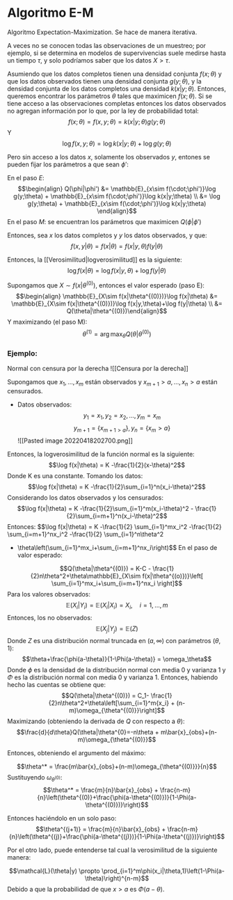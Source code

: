 # Algoritmo E-M

Algoritmo Expectation-Maximization. Se hace de manera iterativa. 

A veces no se conocen todas las observaciones de un muestreo; por ejemplo, si se determina en modelos de supervivencias suele medirse hasta un tiempo $\tau$, y solo podríamos saber que los datos $X>\tau$.

Asumiendo que los datos completos tienen una densidad conjunta  $f(x;\theta)$ y que los datos observados tienen una densidad conjunta $g(y;\theta)$, y la densidad conjunta de los datos completos una densidad $k(x|y;\theta)$.
Entonces, queremos encontrar los parámetros $\theta$ tales que maximicen $f(x;\theta)$. Si se tiene acceso a las observaciones completas entonces los datos observados no agregan información por lo que, por la ley de probabilidad total: 
$$f(x;\theta) = f(x,y;\theta)=k(x|y;\theta)g(y;\theta)$$
Y 
$$\log f(x,y;\theta) = \log k(x|y;\theta)+ \log g(y;\theta)$$

Pero sin acceso a los datos $x$, solamente los observados $y$, entones se pueden fijar los parámetros a que sean $\phi'$:

En el paso $E$: 
$$\begin{align}
Q(\phi|\phi') &= \mathbb{E}_{x\sim f(\cdot;\phi')}\log g(y;\theta) + \mathbb{E}_{x\sim f(\cdot;\phi')}\log k(x|y;\theta) \\ 
&= \log g(y;\theta) + \mathbb{E}_{x\sim f(\cdot;\phi')}\log k(x|y;\theta)
\end{align}$$
En el paso $M$: se encuentran los parámetros que maximicen $Q(\phi|\phi')$


Entonces, sea $x$ los datos completos y $y$ los datos observados, y que:
$$f(x,y|\theta) = f(x|\theta) = f(x|y,\theta) f(y|\theta)$$

Entonces, la [[Verosimilitud|logverosimilitud]] es la siguiente: 
$$\log f(x|\theta) = \log f(x|y,\theta) + \log f(y|\theta)$$

Supongamos que $X\sim f(x|\theta^{(0)})$, entonces el valor esperado (paso E): 
$$\begin{align}
\mathbb{E}_{X\sim f(x|\theta^{(0)})}\log f(x|\theta) &= \mathbb{E}_{X\sim f(x|\theta^{(0)})}\log f(x|y,\theta)+\log f(y|\theta) \\ &= Q(\theta|\theta^{(0)})\end{align}$$
Y maximizando (el paso M):
$$\theta^{(1)} = \arg\max_{\theta}Q(\theta|\theta^{(0)})$$

### Ejemplo:
Normal con censura por la derecha
![[Censura por la derecha]]

Supongamos que $x_1,...,x_m$ están observados y $x_{m+1}>a,...,x_n>a$ están censurados. 
- Datos observados:
$$y_1=x_1,y_2=x_2,...,y_m=x_m$$
$$y_{m+1}=\{x_{m+1>a}\},y_n=\{x_m>a\}$$
![[Pasted image 20220418202700.png]]

Entonces, la logverosimilitud de la función normal es la siguiente: 
$$\log f(x|\theta) = K -\frac{1}{2}(x-\theta)^2$$
Donde K es una constante. Tomando los datos:
$$\log f(x|\theta) = K -\frac{1}{2}\sum_{i=1}^n(x_i-\theta)^2$$
Considerando los datos observados y los censurados: 
$$\log f(x|\theta) = K -\frac{1}{2}\sum_{i=1}^m(x_i-\theta)^2 - \frac{1}{2}\sum_{i=m+1}^n(x_i-\theta)^2$$
Entonces: 
$$\log f(x|\theta) = K 
-\frac{1}{2} \sum_{i=1}^mx_i^2 
-\frac{1}{2} \sum_{i=m+1}^nx_i^2
-\frac{1}{2} \sum_{i=1}^n\theta^2
+ \theta\left(\sum_{i=1}^mx_i+\sum_{i=m+1}^nx_i\right)$$
En el paso de valor esperado: 

$$Q(\theta|\theta^{(0)}) = K-C - \frac{1}{2}n\theta^2+\theta\mathbb{E}_{X\sim f(x|\theta^{(o)})}\left[ \sum_{i=1}^mx_i+\sum_{i=m+1}^nx_i \right]$$
Para los valores observados: 
$$\mathbb{E}(X_i|Y_i)=\mathbb{E}(X_i|X_i) = X_i, \quad i=1,...,m$$
Entonces, los no observados: 
$$\mathbb{E}(X_j|Y_j) = \mathbb{E}(Z)$$
Donde $Z$ es una distribución normal truncada en $(a,\infty)$ con parámetros $(\theta,1)$:
$$\theta+\frac{\phi(a-\theta)}{1-\Phi(a-\theta)} = \omega_\theta$$
Donde $\phi$ es la densidad  de la distribución normal con media 0 y varianza 1 y $\Phi$ es la distribución normal con media 0 y varianza 1. Entonces, habiendo hecho las cuentas se obtiene que:
$$Q(\theta|\theta^{(0)}) = C_1- \frac{1}{2}n\theta^2+\theta\left[\sum_{i=1}^m{x_i} + (n-m)\omega_{\theta^{(0)}}\right]$$
Maximizando (obteniendo la derivada de $Q$ con respecto a $\theta$):
$$\frac{d}{d\theta}Q(\theta|\theta^{0}=-n\theta + m\bar{x}_{obs}+(n-m)\omega_{\theta^{(0)}}$$

Entonces, obteniendo el argumento del máximo:

$$\theta^* = \frac{m\bar{x}_{obs}+(n-m)\omega_{\theta^{(0)}}}{n}$$
Sustituyendo $\omega_{\theta^{(0)}}$:
$$\theta^* = \frac{m}{n}\bar{x}_{obs} + \frac{n-m}{n}\left(\theta^{(0)}+\frac{\phi(a-\theta^{(0)})}{1-\Phi(a-\theta^{(0)})}\right)$$

Entonces haciéndolo en un solo paso: 
$$\theta^{(j+1)} = \frac{m}{n}\bar{x}_{obs} + \frac{n-m}{n}\left(\theta^{(j)}+\frac{\phi(a-\theta^{(j)})}{1-\Phi(a-\theta^{(j)})}\right)$$

Por el otro lado, puede entenderse tal cual la verosimilitud de la siguiente manera: 

$$\mathcal{L}(\theta|y) \propto \prod_{i=1}^m\phi(x_i|\theta,1)\left(1-\Phi(a-\theta)\right)^{n-m}$$
Debido a que la probabilidad de que $x>a$ es $\Phi(a-\theta)$.